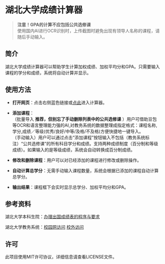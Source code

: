 # 湖北大学成绩计算器

> **注意！GPA的计算不应包括公共选修课**     
> 使用国内AI进行OCR识别时，上传截图时避免出现有领导人名称的课程，请随后手动输入。

## 简介
湖北大学成绩计算器可以帮助学生计算加权成绩、加权平均分和GPA。只需要输入课程的学分和成绩，系统将自动计算并显示。

## 使用方法
- **打开网页**：点击右侧蓝色链接或[点此](https://tadasuki.github.io/)进入计算器。
  
- **添加课程**：     
（批量导入 **推荐，但别忘了手动删除列表中的公共选修课** ）用户可借助豆包等OCR和语言整理能力强的AI,对教务系统的数据整理成指定格式：课程名称,学分,成绩／等级(优秀/良好/中等/及格/不及格)方便快捷地一键导入。      
（手动输入）用户可以通过点击“添加课程”按钮输入不包括（教务系统标注）“公共选修课”的所有科目学分和成绩。支持两种成绩制度（百分制和等级成绩）。如果输入的是等级成绩，系统会自动转换成百分制成绩。    

- **修改和删除课程**：用户可以对已经添加的课程进行修改或删除操作。
  
- **自动计算总学分**：无需手动输入课程数量，系统会根据已添加的课程自动计算总学分。
  
- **输出结果**：课程框下会实时显示总学分、加权平均分和GPA。

## 参考资料
湖北大学本科生院：[办理出国成绩表的程序与要求](https://jwc.hubu.edu.cn/info/1100/3802.htm)

湖北大学教务系统：[校园网访问](jwxt.hubu.edu.cn) [校外访问](https://webvpn.hubu.edu.cn/rump_frontend/login/?next=https%3A%2F%2Fwebvpn.hubu.edu.cn%2Fwebvpn%2FLjIwNC4xNzAuMjE0LjIwOQ%3D%3D%2FLjIwNi4xNzMuMjE4LjIxMy45NS4xNTYuMTc0LjE1NS4xNjcuMTAwLjIwMS4xOTkuMjE0LjE0Ni4xNTYuMTY0%2Fjsxsd%2Fframework%2FxsMain.jsp)

## 许可
此项目使用MIT许可协议，详细信息请查看LICENSE文件。
